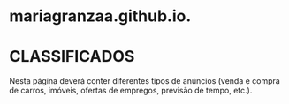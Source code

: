 # mariagranzaa.github.io.
<!DOCTYPE html>
<html lang="en">
<head>
    <meta charset="UTF-8">
    <title>Trabalho 01</title>
</head>
<body>
    <h1>CLASSIFICADOS</h1>
    <p>Nesta página deverá conter diferentes tipos de anúncios (venda e compra de carros, imóveis, ofertas de empregos, previsão de tempo, etc.).</p>
</body>
</html>
